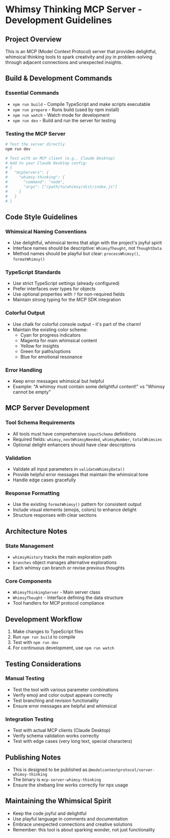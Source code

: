 # Whimsy Thinking MCP Server - Development Guidelines

## Project Overview
This is an MCP (Model Context Protocol) server that provides delightful, whimsical thinking tools to spark creativity and joy in problem-solving through adjacent connections and unexpected insights.

## Build & Development Commands

### Essential Commands
- `npm run build` - Compile TypeScript and make scripts executable
- `npm run prepare` - Runs build (used by npm install)
- `npm run watch` - Watch mode for development
- `npm run dev` - Build and run the server for testing

### Testing the MCP Server
```bash
# Test the server directly
npm run dev

# Test with an MCP client (e.g., Claude Desktop)
# Add to your Claude Desktop config:
# {
#   "mcpServers": {
#     "whimsy-thinking": {
#       "command": "node",
#       "args": ["/path/to/whimsy/dist/index.js"]
#     }
#   }
# }
```

## Code Style Guidelines

### Whimsical Naming Conventions
- Use delightful, whimsical terms that align with the project's joyful spirit
- Interface names should be descriptive: `WhimsyThought`, not `ThoughtData`
- Method names should be playful but clear: `processWhimsy()`, `formatWhimsy()`

### TypeScript Standards
- Use strict TypeScript settings (already configured)
- Prefer interfaces over types for objects
- Use optional properties with `?` for non-required fields
- Maintain strong typing for the MCP SDK integration

### Colorful Output
- Use chalk for colorful console output - it's part of the charm!
- Maintain the existing color scheme:
  - Cyan for progress indicators
  - Magenta for main whimsical content
  - Yellow for insights
  - Green for paths/options
  - Blue for emotional resonance

### Error Handling
- Keep error messages whimsical but helpful
- Example: "A whimsy must contain some delightful content!" vs "Whimsy cannot be empty"

## MCP Server Development

### Tool Schema Requirements
- All tools must have comprehensive `inputSchema` definitions
- Required fields: `whimsy`, `nextWhimsyNeeded`, `whimsyNumber`, `totalWhimsies`
- Optional delight enhancers should have clear descriptions

### Validation
- Validate all input parameters in `validateWhimsyData()`
- Provide helpful error messages that maintain the whimsical tone
- Handle edge cases gracefully

### Response Formatting
- Use the existing `formatWhimsy()` pattern for consistent output
- Include visual elements (emojis, colors) to enhance delight
- Structure responses with clear sections

## Architecture Notes

### State Management
- `whimsyHistory` tracks the main exploration path
- `branches` object manages alternative explorations
- Each whimsy can branch or revise previous thoughts

### Core Components
- `WhimsyThinkingServer` - Main server class
- `WhimsyThought` - Interface defining the data structure
- Tool handlers for MCP protocol compliance

## Development Workflow

1. Make changes to TypeScript files
2. Run `npm run build` to compile
3. Test with `npm run dev`
4. For continuous development, use `npm run watch`

## Testing Considerations

### Manual Testing
- Test the tool with various parameter combinations
- Verify emoji and color output appears correctly
- Test branching and revision functionality
- Ensure error messages are helpful and whimsical

### Integration Testing
- Test with actual MCP clients (Claude Desktop)
- Verify schema validation works correctly
- Test with edge cases (very long text, special characters)

## Publishing Notes
- This is designed to be published as `@modelcontextprotocol/server-whimsy-thinking`
- The binary is `mcp-server-whimsy-thinking`
- Ensure the shebang line works correctly for npx usage

## Maintaining the Whimsical Spirit
- Keep the code joyful and delightful
- Use playful language in comments and documentation
- Embrace unexpected connections and creative solutions
- Remember: this tool is about sparking wonder, not just functionality